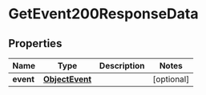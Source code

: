 

# GetEvent200ResponseData


## Properties

| Name | Type | Description | Notes |
|------------ | ------------- | ------------- | -------------|
|**event** | [**ObjectEvent**](ObjectEvent.md) |  |  [optional] |



